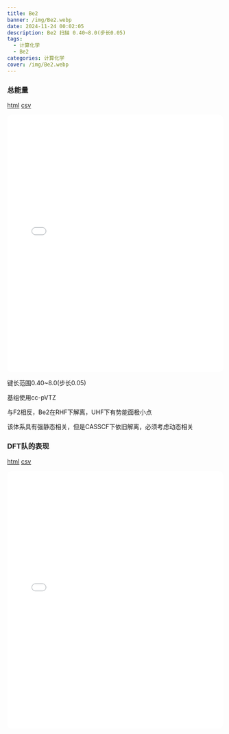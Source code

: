 ```yaml
---
title: Be2
banner: /img/Be2.webp
date: 2024-11-24 00:02:05
description: Be2 扫描 0.40~8.0(步长0.05)
tags:
  - 计算化学
  - Be2
categories: 计算化学
cover: /img/Be2.webp
---
```


### 总能量

[html](/data/Be2.html) [csv](/data/Be2.csv)

<iframe src="/data/Be2.html" style="width: 100%; height: 600px; border: none; border-radius: 10px;"></iframe>



键长范围0.40~8.0(步长0.05)

基组使用cc-pVTZ

与F2相反，Be2在RHF下解离，UHF下有势能面极小点

该体系具有强静态相关，但是CASSCF下依旧解离，必须考虑动态相关

### DFT队的表现

[html](/data/Be2_DFT.html) [csv](/data/Be2_DFT.csv)

<iframe src="/data/Be2_DFT.html" style="width: 100%; height: 600px; border: none; border-radius: 10px;"></iframe>

